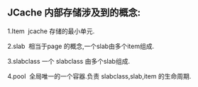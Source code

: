 
JCache 内部存储涉及到的概念:
-----
1.Item  jcache 存储的最小单元.

2.slab  相当于page 的概念,一个slab由多个item组成.

3.slabclass 一个 slabclass 由多个slab组成.

4.pool  全局唯一的一个容器.负责 slabclass,slab,item 的生命周期.

